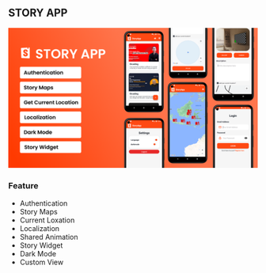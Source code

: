 ## STORY APP

<img src="./thumbnail.png"/>

### Feature

- Authentication
- Story Maps
- Current Loxation
- Localization
- Shared Animation
- Story Widget
- Dark Mode
- Custom View
